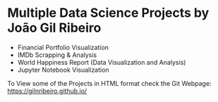 # Multiple Data Science Projects by João Gil Ribeiro
- Financial Portfolio Visualization
- IMDb Scrapping & Analysis
- World Happiness Report (Data Visualization and Analysis)
- Jupyter Notebook Visualization

To View some of the Projects in HTML format check the Git Webpage:
https://gilnribeiro.github.io/
